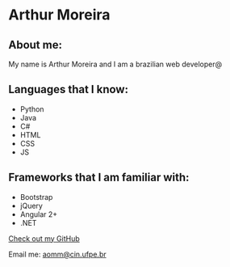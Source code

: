# Arthur Moreira

## About me:

My name is Arthur Moreira and I am a brazilian web developer@

## Languages that I know:
- Python
- Java
- C#
- HTML
- CSS
- JS

## Frameworks that I am familiar with:

- Bootstrap
- jQuery
- Angular 2+
- .NET


[Check out my GitHub](https://github.com/reiarthur)

Email me: aomm@cin.ufpe.br
